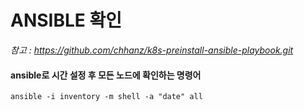 # ANSIBLE 확인
*참고 : https://github.com/chhanz/k8s-preinstall-ansible-playbook.git*
#### ansible로 시간 설정 후 모든 노드에 확인하는 명령어
```
ansible -i inventory -m shell -a "date" all
```
#### 
